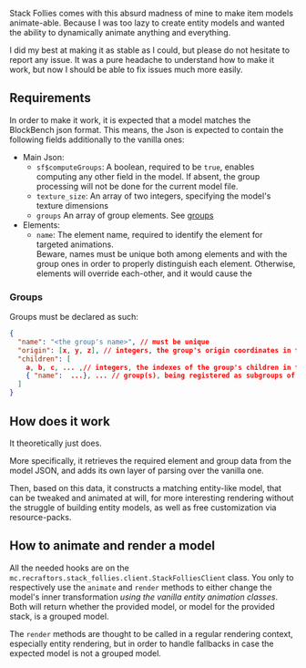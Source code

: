 Stack Follies  comes with this absurd madness of mine to make item models animate-able.
Because I was too lazy to create entity models and wanted the ability to dynamically animate anything and everything.

I did my best at making it as stable as I could, but please do not hesitate to report any issue.
It was a pure headache to understand how to make it work, but now I should be able to fix issues much more easily.

## Requirements

In order to make it work, it is expected that a model matches the BlockBench json format.
This means, the Json is expected to contain the following fields additionally to the vanilla ones:
* Main Json:
  * `sf$computeGroups`: A boolean, required to be `true`, enables computing any other field in the model. If absent, the group processing will not be done for the current model file.
  * `texture_size`: An array of two integers, specifying the model's texture dimensions
  * `groups` An array of group elements. See [groups](#groups)
* Elements:
  * `name`: The element name, required to identify the element for targeted animations.<br>
    Beware, names must be unique both among elements and with the group ones in order to properly distinguish each element.
    Otherwise, elements will override each-other, and it would cause the

### Groups

Groups must be declared as such:
```json lines
{
  "name": "<the group's name>", // must be unique
  "origin": [x, y, z], // integers, the group's origin coordinates in the model, used as based upon referencing an animation's anchor point
  "children": [
    a, b, c, ... ,// integers, the indexes of the group's children in the main json's 'elements' array
    { "name":  ...}, ... // group(s), being registered as subgroups of the current one. This allows to manipulate multiple groups at once and do more complicated animations without having to calculate detailed variations
  ]
}
```

## How does it work

It theoretically just does.

More specifically, it retrieves the required element and group data from the model JSON, and adds its own layer
of parsing over the vanilla one.

Then, based on this data, it constructs a matching entity-like model, that can be tweaked and animated at will, for
more interesting rendering without the struggle of building entity models, as well as free customization via
resource-packs.

## How to animate and render a model

All the needed hooks are on the `mc.recraftors.stack_follies.client.StackFolliesClient` class.
You only to respectively use the `animate` and `render` methods to either change the model's
inner transformation _using the vanilla entity animation classes_. Both will return whether
the provided model, or model for the provided stack, is a grouped model.

The `render` methods are thought to be called in a regular rendering context, especially entity rendering,
but in order to handle fallbacks in case the expected model is not a grouped model.